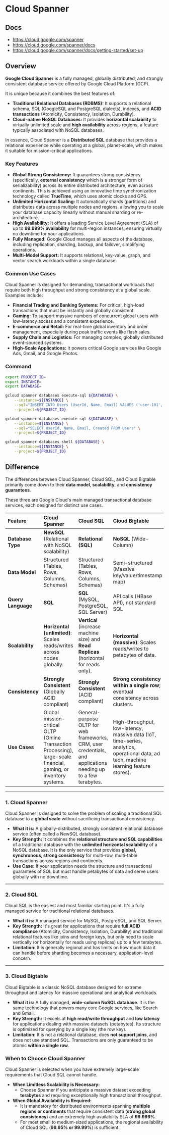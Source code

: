 # Cloud Spanner

## Docs

- https://cloud.google.com/spanner
- https://cloud.google.com/spanner/docs
- https://cloud.google.com/spanner/docs/getting-started/set-up

## Overview

**Google Cloud Spanner** is a fully managed, globally distributed, and strongly consistent database service offered by Google Cloud Platform (GCP).

It is unique because it combines the best features of:

* **Traditional Relational Databases (RDBMS):** It supports a relational schema, SQL (GoogleSQL and PostgreSQL dialects), indexes, and **ACID transactions** (Atomicity, Consistency, Isolation, Durability).
* **Cloud-native NoSQL Databases:** It provides **horizontal scalability** to virtually unlimited scale and **high availability** across regions, a feature typically associated with NoSQL databases.

In essence, Cloud Spanner is a **Distributed SQL** database that provides a relational experience while operating at a global, planet-scale, which makes it suitable for mission-critical applications.

### Key Features

* **Global Strong Consistency:** It guarantees strong consistency (specifically, **external consistency** which is a stronger form of serializability) across its entire distributed architecture, even across continents. This is achieved using an innovative time synchronization technology called **TrueTime**, which uses atomic clocks and GPS.
* **Unlimited Horizontal Scaling:** It automatically shards (partitions) and distributes data across multiple nodes and regions, allowing you to scale your database capacity linearly without manual sharding or re-architecture.
* **High Availability:** It offers a leading Service Level Agreement (SLA) of up to **99.999% availability** for multi-region instances, ensuring virtually no downtime for your applications.
* **Fully Managed:** Google Cloud manages all aspects of the database, including replication, sharding, backup, and failover, simplifying operations.
* **Multi-Model Support:** It supports relational, key-value, graph, and vector search workloads within a single database.

### Common Use Cases

Cloud Spanner is designed for demanding, transactional workloads that require both high throughput and strong consistency at a global scale. Examples include:

* **Financial Trading and Banking Systems:** For critical, high-load transactions that must be instantly and globally consistent.
* **Gaming:** To support massive numbers of concurrent global users with low-latency access and a consistent experience.
* **E-commerce and Retail:** For real-time global inventory and order management, especially during peak traffic events like flash sales.
* **Supply Chain and Logistics:** For managing complex, globally distributed event-sourced systems.
* **High-Scale Applications:** It powers critical Google services like Google Ads, Gmail, and Google Photos.

### Command

```sh
export PROJECT_ID=
export INSTANCE=
export DATABASE=

gcloud spanner databases execute-sql ${DATABASE} \
    --instance=${INSTANCE} \
    --sql="INSERT INTO Users (UserId, Name, Email) VALUES ('user-101', 'Carl Johnson', 'carl.j@example.com')" \
    --project=${PROJECT_ID}

gcloud spanner databases execute-sql ${DATABASE} \
    --instance=${INSTANCE} \
    --sql="SELECT UserId, Name, Email, Created FROM Users" \
    --project=${PROJECT_ID}

gcloud spanner databases shell ${DATABASE} \
    --instance=${INSTANCE} \
    --project=${PROJECT_ID}
```

## Difference
The differences between Cloud Spanner, Cloud SQL, and Cloud Bigtable primarily come down to their **data model**, **scalability**, and **consistency guarantees**.

These three are Google Cloud's main managed transactional database services, each designed for distinct use cases.

| Feature | Cloud Spanner | Cloud SQL | Cloud Bigtable |
| :--- | :--- | :--- | :--- |
| **Database Type** | **NewSQL** (Relational with NoSQL scalability) | **Relational (SQL)** | **NoSQL** (Wide-Column) |
| **Data Model** | Structured (Tables, Rows, Columns, Schemas) | Structured (Tables, Rows, Columns, Schemas) | Semi-structured (Massive key/value/timestamp map) |
| **Query Language** | **SQL** | **SQL** (MySQL, PostgreSQL, SQL Server) | API calls (HBase API), not standard SQL |
| **Scalability** | **Horizontal (unlimited)**: Scales reads/writes across nodes globally. | **Vertical** (increase machine size) and **Read Replicas** (horizontal for reads only). | **Horizontal (massive)**: Scales reads/writes to petabytes of data. |
| **Consistency** | **Strongly Consistent** (Globally ACID compliant) | **Strongly Consistent** (ACID compliant) | **Strong consistency within a single row**; eventual consistency across clusters. |
| **Use Cases** | Global mission-critical OLTP (Online Transaction Processing), large-scale financial, gaming, or inventory systems. | General-purpose OLTP for web frameworks, CRM, user credentials, and applications needing up to a few terabytes. | High-throughput, low-latency, massive data (IoT, time-series, analytics, operational data, ad tech, machine learning feature stores). |

***

### 1. Cloud Spanner

Cloud Spanner is designed to solve the problem of scaling a traditional SQL database to a **global scale** without sacrificing transactional consistency.

* **What it is:** A globally-distributed, strongly consistent relational database service (often called a NewSQL database).
* **Key Strength:** It combines the **relational structure and SQL capabilities** of a traditional database with the **unlimited horizontal scalability** of a NoSQL database. It is the only service that provides **global, synchronous, strong consistency** for multi-row, multi-table transactions across regions and continents.
* **Use Case:** If your application needs the structure and transactional guarantees of SQL but must handle petabytes of data and serve users globally with no downtime.

***

### 2. Cloud SQL

Cloud SQL is the easiest and most familiar starting point. It's a fully managed service for traditional relational databases.

* **What it is:** A managed service for MySQL, PostgreSQL, and SQL Server.
* **Key Strength:** It's great for applications that require **full ACID compliance** (Atomicity, Consistency, Isolation, Durability) and traditional relational features like joins and foreign keys, but only need to scale vertically (or horizontally for reads using replicas) up to a few terabytes.
* **Limitation:** It is generally regional and has limits on how much data it can handle before sharding becomes a necessary, application-level concern.

***

### 3. Cloud Bigtable

Cloud Bigtable is a classic NoSQL database designed for extreme throughput and latency for massive operational and analytical workloads.

* **What it is:** A fully managed, **wide-column NoSQL database**. It is the same technology that powers many core Google services, like Search and Gmail.
* **Key Strength:** It excels at **high read/write throughput** and **low latency** for applications dealing with massive datasets (petabytes). Its structure is optimized for querying by a single key (the row key).
* **Limitation:** It is not a relational database, does **not support joins**, and does not use standard SQL. Transactions are only guaranteed to be atomic **within a single row**.

### **When to Choose Cloud Spanner**

Cloud Spanner is selected when you have extremely large-scale requirements that Cloud SQL cannot handle.

* **When Limitless Scalability is Necessary:**
    * Choose Spanner if you anticipate a massive dataset exceeding **terabytes** and requiring exceptionally high transactional throughput.
* **When Global Availability is Required:**
    * It is mandatory for distributed environments spanning **multiple regions or continents** that require consistent data (**strong global consistency**) and an extremely high availability SLA of **99.999%**.
    * For most small to medium-sized applications, the regional availability of Cloud SQL (**99.95% or 99.99%**) is sufficient.